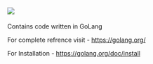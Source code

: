 # <a href="https://github.com/sharma1612harshit/golang"><img src="https://github.com/sharma1612harshit/other/raw/master/golang.png"></a>
Contains code written in GoLang 

For complete refrence visit -
  https://golang.org/ 

For Installation -
  https://golang.org/doc/install
